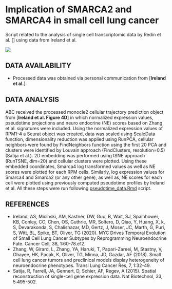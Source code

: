 
# Implication of SMARCA2 and SMARCA4 in small cell lung cancer
Script related to the analysis of single cell transcriptomic data by Redin et al. [] using data from Ireland et al.


![](WCM_MB_LOGO_HZSS1L_CLR_RGB_new.png)

## DATA AVAILABILITY
* Processed data was obtained via personal communication from [**Ireland et al.**].
## DATA ANALYSIS

ABC received the processed monocle2 cellular trajectory prediction object from [**Ireland et al. Figure 4D**]  in which normalized expression values, pseudotime projections and neuro endocrine (NE) scores based on Zhang et al. signatures were included. Using the normalized expression values of RPM1-4 a Seurat object was created, data was scaled using ScaleData function, dimensionality reduction was applied using RunPCA, cellular neighbors were found by FindNeighbors function using the first 20 PCA and clusters were identified by Louvain approach (FindClusters, resolution=0.5) (Satija et al.). 2D embedding was performed using tSNE approach (RunTSNE, dim=20) and cellular clusters were plotted. Using these embedded coordinates, Smarca4 log transformed values as well as NE scores were plotted for each RPM cells. Similarly, log expression values for Smarca4 and Smarca2 (or any other gene), as well as, NE scores for each cell were plotted using previously computed pseudotime profiles by Ireland et al. All these steps were run following [pseudotime_data.Rmd](https://github.com/abcwcm/redin_smarca4/blob/main/analysis_scripts/Pseudotime_Redin_Ireland-data.Rmd) script. 

## REFERENCES
* Ireland, AS, Micinski, AM, Kastner, DW, Guo, B, Wait, SJ, Spainhower, KB, Conley, CC, Chen, OS, Guthrie, MR, Soltero, D, Qiao, Y, Huang, X, k, S, Devarakonda, S, Chalishazar, MD, Gertz, J, Moser, JC, Marth, G, Puri, S, Witt, BL, Spike, BT, Oliver, TG (2020). MYC Drives Temporal Evolution of Small Cell Lung Cancer Subtypes by Reprogramming Neuroendocrine Fate. Cancer Cell, 38, 1:60-78.e12.
* Zhang, W, Girard, L, Zhang, YA, Haruki, T, Papari-Zareei, M, Stastny, V, Ghayee, HK, Pacak, K, Oliver, TG, Minna, JD, Gazdar, AF (2018). Small cell lung cancer tumors and preclinical models display heterogeneity of neuroendocrine phenotypes. Transl Lung Cancer Res, 7, 1:32-49.
* Satija, R, Farrell, JA, Gennert, D, Schier, AF, Regev, A (2015). Spatial reconstruction of single-cell gene expression data. Nat Biotechnol, 33, 5:495-502.